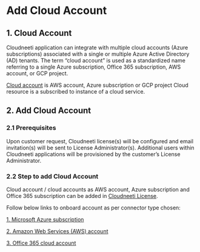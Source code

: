 # Add Cloud Account

## 1. Cloud Account
Cloudneeti application can integrate with multiple cloud accounts (Azure subscriptions) associated with a single or multiple Azure Active Directory (AD) tenants. The term “cloud account” is used as a standardized name referring to a single Azure subscription, Office 365 subscription, AWS account, or GCP project.

[Cloud account](../.././gettingStarted/cloudAccounts/) is AWS account, Azure subscription or GCP project Cloud resource is a subscribed to instance of a cloud service.


## 2. Add Cloud Account

### 2.1 Prerequisites
Upon customer request, Cloudneeti license(s) will be configured and email invitation(s) will be sent to License Administrator(s). Additional users within Cloudneeti applications will be provisioned by the customer’s License Administrator.


### 2.2 Step to add Cloud Account 
Cloud account / cloud accounts as AWS account, Azure subscription and Office 365 subscription can be added in [Cloudneeti License](../.././gettingStarted/licenses/). 

Follow below links to onboard account as per connector type chosen:

   [1. Microsoft Azure subscription](../azureSubscriptions/)

   [2. Amazon Web Services (AWS) account](../amazonWebServiceAccounts/)

   [3. Office 365 cloud account](../office365Subscriptions/)
    


